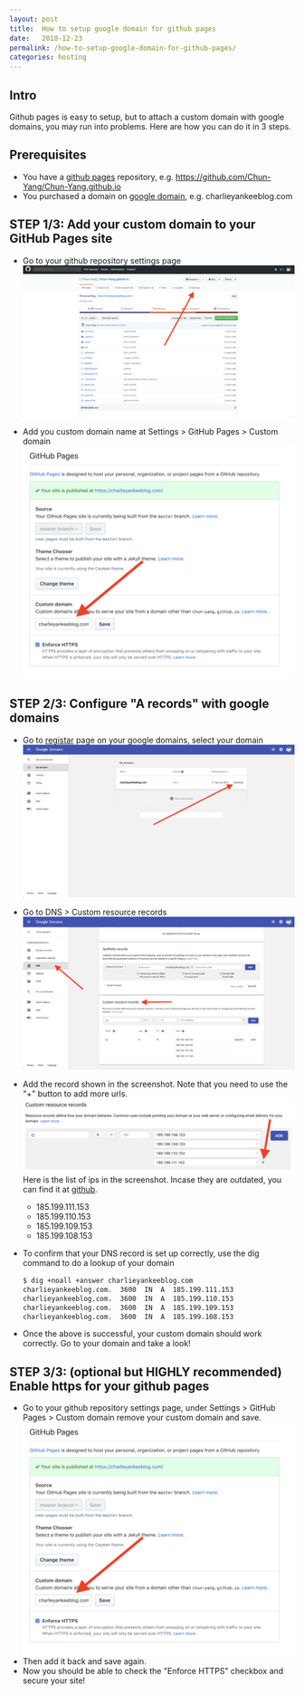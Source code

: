 ```yaml
---
layout: post
title:  How to setup google domain for github pages
date:   2018-12-23
permalink: /how-to-setup-google-domain-for-github-pages/
categories: hosting
---
```

## Intro
Github pages is easy to setup, but to attach a custom domain with google domains, you may run into problems. Here are how you can do it in 3 steps.

## Prerequisites
- You have a [github pages](https://pages.github.com/) repository, e.g. https://github.com/Chun-Yang/Chun-Yang.github.io
- You purchased a domain on [google domain](https://www.domains.google), e.g. charlieyankeeblog.com

## STEP 1/3: Add your custom domain to your GitHub Pages site
- Go to your github repository settings page
  ![GitHub Settings](/assets/image/google-domains-and-github-pages/github-settings.png)

- Add you custom domain name at Settings > GitHub Pages > Custom domain
  ![GitHub Settings Github Pages](/assets/image/google-domains-and-github-pages/github-github-pages.png)

## STEP 2/3: Configure "A records" with google domains
- Go to [registar](https://domains.google.com/m/registrar/) page on your google domains, select your domain
  ![Google Domain Register](/assets/image/google-domains-and-github-pages/google-domain-list.png)

- Go to DNS > Custom resource records
  ![DNS Custom resource records](/assets/image/google-domains-and-github-pages/google-domain-custom-resource.png)

- Add the record shown in the screenshot. Note that you need to use the "+" button to add more urls.
  ![A record](/assets/image/google-domains-and-github-pages/google-domains-a-record.png)
  Here is the list of ips in the screenshot. Incase they are outdated, you can find it at [github](https://help.github.com/articles/setting-up-an-apex-domain/#configuring-a-records-with-your-dns-provider).
  - 185.199.111.153
  - 185.199.110.153
  - 185.199.109.153
  - 185.199.108.153

- To confirm that your DNS record is set up correctly, use the dig command to do a lookup of your domain
  ```
  $ dig +noall +answer charlieyankeeblog.com
  charlieyankeeblog.com.  3600  IN  A  185.199.111.153
  charlieyankeeblog.com.  3600  IN  A  185.199.110.153
  charlieyankeeblog.com.  3600  IN  A  185.199.109.153
  charlieyankeeblog.com.  3600  IN  A  185.199.108.153
  ```

- Once the above is successful, your custom domain should work correctly. Go to your domain and take a look!

## STEP 3/3: (optional but HIGHLY recommended) Enable https for your github pages
- Go to your github repository settings page, under Settings > GitHub Pages > Custom domain
  remove your custom domain and save.
  ![GitHub Settings Github Pages](/assets/image/google-domains-and-github-pages/github-github-pages.png)
- Then add it back and save again.
- Now you should be able to check the "Enforce HTTPS" checkbox and secure your site!
